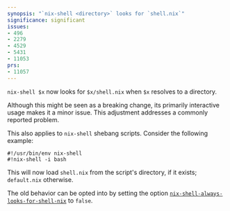 ```yaml
---
synopsis: "`nix-shell <directory>` looks for `shell.nix`"
significance: significant
issues:
- 496
- 2279
- 4529
- 5431
- 11053
prs:
- 11057
---
```


`nix-shell $x` now looks for `$x/shell.nix` when `$x` resolves to a directory.

Although this might be seen as a breaking change, its primarily interactive usage makes it a minor issue.
This adjustment addresses a commonly reported problem.

This also applies to `nix-shell` shebang scripts. Consider the following example:

```shell
#!/usr/bin/env nix-shell
#!nix-shell -i bash
```

This will now load `shell.nix` from the script's directory, if it exists; `default.nix` otherwise.

The old behavior can be opted into by setting the option [`nix-shell-always-looks-for-shell-nix`](@docroot@/command-ref/conf-file.md#conf-nix-shell-always-looks-for-shell-nix) to `false`.

